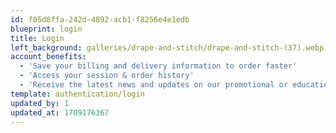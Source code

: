 ```yaml
---
id: f05d8ffa-242d-4892-acb1-f8256e4e1edb
blueprint: login
title: Login
left_background: galleries/drape-and-stitch/drape-and-stitch-(37).webp
account_benefits:
  - 'Save your billing and delivery information to order faster'
  - 'Access your session & order history'
  - 'Receive the latest news and updates on our promotional or educational materials'
template: authentication/login
updated_by: 1
updated_at: 1709176367
---
```

